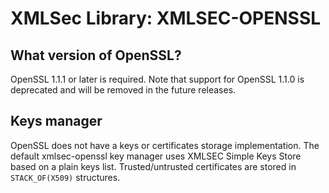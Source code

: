 # XMLSec Library: XMLSEC-OPENSSL

## What version of OpenSSL?
OpenSSL 1.1.1 or later is required. Note that support for OpenSSL 1.1.0 is 
deprecated and will be removed in the future releases.

## Keys manager
OpenSSL does not have a keys or certificates storage implementation. The
default xmlsec-openssl key manager uses XMLSEC Simple Keys Store based on
a plain keys list. Trusted/untrusted certificates are stored in `STACK_OF(X509)`
structures.
